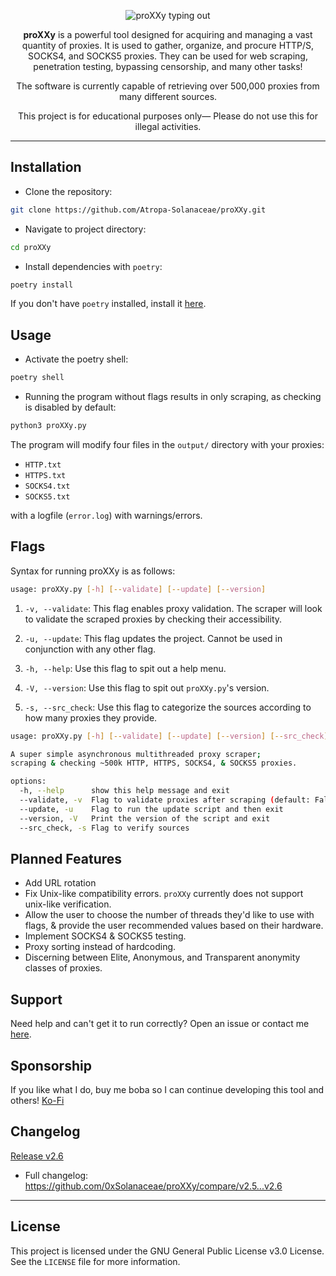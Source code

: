 <a name="readme-top"></a>

<div align="center">
  <p align="center">
    <img src="https://readme-typing-svg.demolab.com?font=Fira+Code&weight=200&size=70&duration=1500&pause=4000&color=946df7&center=true&vCenter=true&width=1000&height=150&lines=<|————— proXXy —————|>" alt="proXXy typing out"/>
  </p>
  
  <p align="center">
    <strong>proXXy</strong> is a powerful tool designed for acquiring and managing a vast quantity of proxies. It is used to gather, organize, and procure HTTP/S, SOCKS4, and SOCKS5 proxies. They can be used for web scraping, penetration testing, bypassing censorship, and many other tasks!
  </p>
  
  <p align="center">
    The software is currently capable of retrieving over 500,000 proxies from many different sources.
  </p>
  
  <p align="center">
    This project is for educational purposes only— Please do not use this for illegal activities.
  </p>
</div>

---

## Installation

- Clone the repository:

```bash
git clone https://github.com/Atropa-Solanaceae/proXXy.git
```

- Navigate to project directory:

```bash
cd proXXy
```

- Install dependencies with `poetry`:

```bash
poetry install
```

If you don't have `poetry` installed, install it [here](https://python-poetry.org/docs/#installation).

## Usage

- Activate the poetry shell:

```bash
poetry shell
```

- Running the program without flags results in only scraping, as checking is disabled by default:

```bash
python3 proXXy.py
```

The program will modify four files in the `output/` directory with your proxies:

- `HTTP.txt`
- `HTTPS.txt`
- `SOCKS4.txt`
- `SOCKS5.txt`

 with a logfile (`error.log`) with warnings/errors.

## Flags

Syntax for running proXXy is as follows:

```bash
usage: proXXy.py [-h] [--validate] [--update] [--version]
```

1. `-v, --validate`: This flag enables proxy validation. The scraper will look to validate the scraped proxies by checking their accessibility.

2. `-u, --update`: This flag updates the project. Cannot be used in conjunction with any other flag.

3. `-h, --help`: Use this flag to spit out a help menu.

4. `-V, --version`: Use this flag to spit out `proXXy.py`'s version.

5. `-s, --src_check`: Use this flag to categorize the sources according to how many proxies they provide.

```bash
usage: proXXy.py [-h] [--validate] [--update] [--version] [--src_check]

A super simple asynchronous multithreaded proxy scraper;
scraping & checking ~500k HTTP, HTTPS, SOCKS4, & SOCKS5 proxies.

options:
  -h, --help      show this help message and exit
  --validate, -v  Flag to validate proxies after scraping (default: False)
  --update, -u    Flag to run the update script and then exit
  --version, -V   Print the version of the script and exit
  --src_check, -s Flag to verify sources
```

## Planned Features

- Add URL rotation
- Fix Unix-like compatibility errors. `proXXy` currently does not support unix-like verification.
- Allow the user to choose the number of threads they'd like to use with flags, & provide the user recommended values based on their hardware.
- Implement SOCKS4 & SOCKS5 testing.
- Proxy sorting instead of hardcoding.
- Discerning between Elite, Anonymous, and Transparent anonymity classes of proxies.

## Support

Need help and can't get it to run correctly? Open an issue or contact me [here](https://solanaceae.xyz/).

## Sponsorship

If you like what I do, buy me boba so I can continue developing this tool and others!
[Ko-Fi](https://ko-fi.com/solanaceae)

## Changelog

[Release v2.6](https://github.com/0xSolanaceae/proXXy/releases/tag/v2.6)
- Full changelog: https://github.com/0xSolanaceae/proXXy/compare/v2.5...v2.6

---

## License

This project is licensed under the GNU General Public License v3.0 License. See the `LICENSE` file for more information.